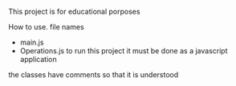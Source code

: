This project is for educational porposes 

How to use.
file names
- main.js   
- Operations.js
to run this project it must be done as a javascript application

the classes have comments so that it is understood